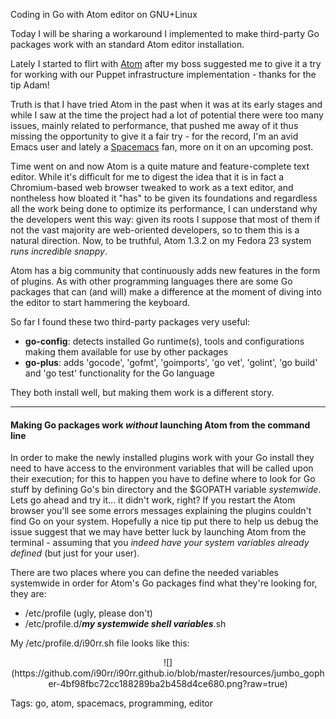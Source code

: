 Coding in Go with Atom editor on GNU+Linux

Today I will be sharing a workaround I implemented to make third-party Go packages work with an standard Atom editor installation.

Lately I started to flirt with [Atom](https://atom.io "A hackable text editor for the 21st Century") after my boss suggested me to give it a try for working with our Puppet infrastructure implementation - thanks for the tip Adam!

Truth is that I have tried Atom in the past when it was at its early stages and while I saw at the time the project had a lot of potential there were too many issues, mainly related to performance, that pushed me away of it thus missing the opportunity to give it a fair try - for the record, I'm an avid Emacs user and lately a [Spacemacs](http://spacemacs.org "A community-driven Emacs distribution - The best editor is neither Emacs nor Vim, it's Emacs *and* Vim!") fan, more on it on an upcoming post. 

Time went on and now Atom is a quite mature and feature-complete text editor. While it's difficult for me to digest the idea that it is in fact a Chromium-based web browser tweaked to work as a text editor, and nontheless how bloated it "has" to be given its foundations and regardless all the work being done to optimize its performance, I can understand why the developers went this way: given its roots I suppose that most of them if not the vast majority are web-oriented developers, so to them this is a natural direction. Now, to be truthful, Atom 1.3.2 on my Fedora 23 system *runs incredible snappy*.

Atom has a big community that continuously adds new features in the form of plugins. As with other programming languages there are some Go packages that can (and will) make a difference at the moment of diving into the editor to start hammering the keyboard. 

So far I found these two third-party packages very useful:

* **go-config**: detects installed Go runtime(s), tools and configurations making them available for use by other packages
* **go-plus**: adds 'gocode', 'gofmt', 'goimports', 'go vet', 'golint', 'go build' and 'go test' functionality for the Go language


They both install well, but making them work is a different story.

---
####  Making Go packages work *without* launching Atom from the command line

In order to make the newly installed plugins work with your Go install they need to have access to the environment variables that will be called upon their execution; for this to happen you have to define where to look for Go stuff by defining Go's bin directory and the $GOPATH variable *systemwide*.      
Lets go ahead and try it... it didn't work, right? If you restart the Atom browser you'll see some errors messages explaining the plugins couldn't find Go on your system. Hopefully a nice tip put there to help us debug the issue suggest that we may have better luck by launching Atom from the terminal - assuming that you *indeed have your system variables already defined* (but just for your user).

There are two places where you can define the needed variables systemwide in order for Atom's Go packages find what they're looking for, they are:

* /etc/profile (ugly, please don't)
* /etc/profile.d/***my systemwide shell variables***.sh

My /etc/profile.d/i90rr.sh file looks like this:


<div style="text-align:center">
![](https://github.com/i90rr/i90rr.github.io/blob/master/resources/jumbo_gopher-4bf98fbc72cc188289ba2b458d4ce680.png?raw=true)
<div style="text-align:left">

Tags: go, atom, spacemacs, programming, editor
